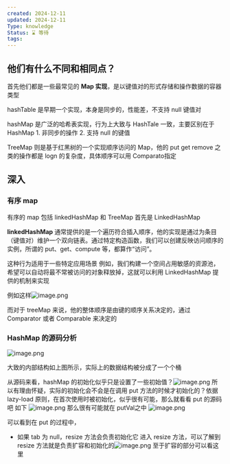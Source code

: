 ```yaml
---
created: 2024-12-11
updated: 2024-12-11
Type: knowledge
Status: ⌛️ 等待
tags:
---
```

## 他们有什么不同和相同点？

首先他们都是一些最常见的 **Map 实现**，是以键值对的形式存储和操作数据的容器类型

hashTable 是早期一个实现，本身是同步的，性能差，不支持 null 键值对

hashMap 是广泛的哈希表实现，行为上大致与 HashTale 一致，主要区别在于 HashMap
	1. 非同步的操作
	2. 支持 null 的键值

TreeMap 则是基于红黑树的一个实现顺序访问的 Map，他的 put get remove 之类的操作都是 logn 的复杂度，具体顺序可以用 Comparato指定


## 深入

### 有序 map
有序的 map 包括 linkedHashMap 和 TreeMap
首先是 LinkedHashMap 


**linkedHashMap** 通常提供的是一个遍历符合插入顺序，他的实现是通过为条目（键值对）维护一个双向链表。通过特定构造函数，我们可以创建反映访问顺序的实例，所谓的 put、get、compute 等，都算作“访问”。

这种行为适用于一些特定应用场景
例如，我们构建一个空间占用敏感的资源池，希望可以自动将最不常被访问的对象释放掉，这就可以利用 LinkedHashMap 提供的机制来实现


例如这样![image.png](https://obsidian-pic-1317906728.cos.ap-nanjing.myqcloud.com/obsidian/20241211003822.png)

而对于 treeMap 来说，他的整体顺序是由键的顺序关系决定的，通过 Comparator 或者 Comparable 来决定的


### HashMap 的源码分析

![image.png](https://obsidian-pic-1317906728.cos.ap-nanjing.myqcloud.com/obsidian/20241211004102.png)

大致的内部结构如上图所示，实际上的数据结构被分成了一个个桶

从源码来看，hashMap 的初始化似乎只是设置了一些初始值？![image.png](https://obsidian-pic-1317906728.cos.ap-nanjing.myqcloud.com/obsidian/20241211004509.png)
所以有理由怀疑，实际的初始化会不会是在调用 put 方法的时候才初始化的？依据 lazy-load 原则，在首次使用时被初始化，似乎很有可能，那么就看看 put 的源码吧
如下
![image.png](https://obsidian-pic-1317906728.cos.ap-nanjing.myqcloud.com/obsidian/20241211004651.png)
那么很有可能就在 putVal之中
![image.png](https://obsidian-pic-1317906728.cos.ap-nanjing.myqcloud.com/obsidian/20241211010153.png)

可以看到在 put 的过程中，
- 如果 tab 为 null，resize 方法会负责初始化它
进入 resize 方法，可以了解到 resize 方法就是负责扩容和初始化的![image.png](https://obsidian-pic-1317906728.cos.ap-nanjing.myqcloud.com/obsidian/20241211010906.png)
至于扩容的部分可以看这里